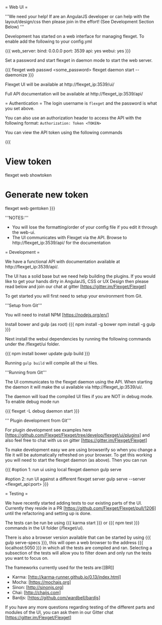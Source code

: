 = Web UI =

'''We need your help! If are an AngularJS developer or can help with the layout/design/css then please join in the effort! (See Development Section Below) '''

Development has started on a web interface for managing flexget. To enable add the following to your config.yml

{{{
web_server:
  bind: 0.0.0.0
  port: 3539
api: yes
webui: yes
}}}

Set a password and start flexget in daemon mode to start the web server.

{{{
flexget web passwd <some_password>
flexget daemon start --daemonize
}}}

Flexget UI will be available at http://flexget_ip:3539/ui/

Full API documentation will be available at http://flexget_ip:3539/api/


= Authentication =
The login username is `flexget` and the password is what you set above.

You can also use an authorization header to access the API with the following format: `Authorization: Token <TOKEN>`

You can view the API token using the following commands

{{{
# View token
flexget web showtoken

# Generate new token
flexget web gentoken
}}}

'''NOTES:'''
- You will lose the formatting/order of your config file if you edit it through the web-ui.
- The UI communicates with Flexget via the API. Browse to http://flexget_ip:3539/api/ for the documentation


= Development =

We have a functional API with documentation available at http://flexget_ip:3539/api/.

The UI has a solid base but we need help building the plugins. If you would like to get your hands dirty in AngularJS, CSS or UX Design then please read below and join our chat at gitter [https://gitter.im/Flexget/Flexget]

To get started you will first need to setup your environment from Git.

'''Setup from Git'''

You will need to install NPM [https://nodejs.org/en/]

Install bower and gulp (as root)
{{{
 npm install -g bower
 npm install -g gulp
}}}

Next install the webui dependencies by running the following commands under the <flexget github folder>/flexget/ui folder.

{{{
 npm install
 bower update
 gulp build
}}}

Running `gulp build` will compile all the ui files.

'''Running from Git'''

The UI communicates to the flexget daemon using the API. When starting the daemon it will make the ui available via http://flexget_ip:3539/ui/.

The daemon will load the compiled UI files if you are NOT in debug mode. To enable debug mode run

{{{
flexget -L debug daemon start
}}}

''' Plugin development from Git'''

For plugin development see examples here [https://github.com/Flexget/Flexget/tree/develop/flexget/ui/plugins] and also feel free to chat with us on gitter [https://gitter.im/Flexget/Flexget]

To make development easy we are using browserify so when you change a file it will be automatically refreshed on your browser. To get this working you will need to start the flexget daemon (as above). Then you can run

{{{
#option 1: run ui using local flexget daemon
gulp serve

#option 2: run UI against a different flexget server
gulp serve --server <flexget_api:port>
}}}


= Testing =

We have recently started adding tests to our existing parts of the UI. Currently they reside in a PR [https://github.com/Flexget/Flexget/pull/1206] until the refactoring and setting up is done.

The tests can be run be using {{{ karma start }}} or {{{ npm test }}} commands in the UI folder (/flexget/ui).

There is also a browser version available that can be started by using {{{ gulp serve-specs }}}, this will open a web browser to the address {{{ localhost:5050 }}} in which all the tests are compiled and ran. Selecting a subsection of the tests will allow you to filter down and only run the tests you want to focus on.

The frameworks currently used for the tests are:[[BR]]

- Karma: [http://karma-runner.github.io/0.13/index.html]
- Mocha: [https://mochajs.org]
- Sinon: [http://sinonjs.org]
- Chai: [http://chaijs.com]
- Bardjs: [https://github.com/wardbell/bardjs]

If you have any more questions regarding testing of the different parts and modules of the UI, you can ask them in our Gitter chat [https://gitter.im/Flexget/Flexget]